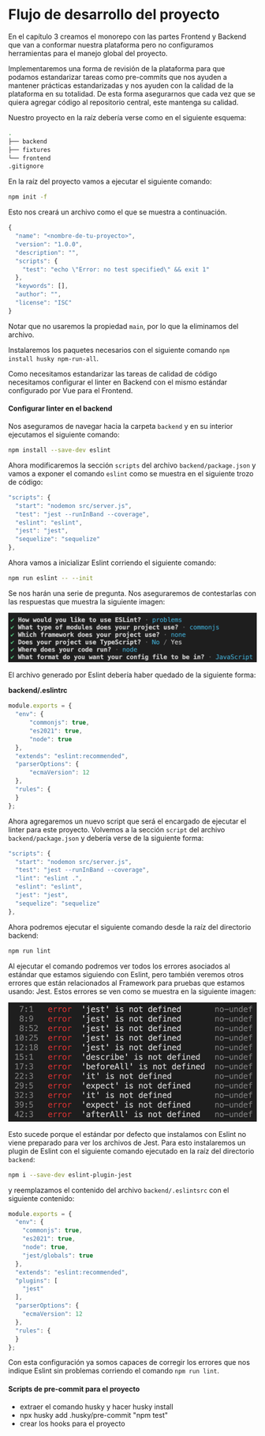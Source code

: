 # Flujo de desarrollo del proyecto

En el capítulo 3 creamos el monorepo con las partes Frontend y Backend que van a conformar nuestra plataforma pero no configuramos herramientas para el manejo global del proyecto.

Implementaremos una forma de revisión de la plataforma para que podamos estandarizar tareas como pre-commits que nos ayuden a mantener prácticas estandarizadas y nos ayuden con la calidad de la plataforma en su totalidad. De esta forma asegurarnos que cada vez que se quiera agregar código al repositorio central, este mantenga su calidad.

Nuestro proyecto en la raíz debería verse como en el siguiente esquema:

```bash
.
├── backend
├── fixtures
└── frontend
.gitignore

```

En la raíz del proyecto vamos a ejecutar el siguiente comando:
```bash
npm init -f
```
Esto nos creará un archivo como el que se muestra a continuación. 

```javascript
{
  "name": "<nombre-de-tu-proyecto>",
  "version": "1.0.0",
  "description": "",
  "scripts": {
    "test": "echo \"Error: no test specified\" && exit 1"
  },
  "keywords": [],
  "author": "",
  "license": "ISC"
}
```
Notar que no usaremos la propiedad `main`, por lo que la eliminamos del archivo.

Instalaremos los paquetes necesarios con el siguiente comando `npm install husky npm-run-all`.

Como necesitamos estandarizar las tareas de calidad de código necesitamos configurar el linter en Backend con el mismo estándar configurado por Vue para el Frontend.

#### Configurar linter en el backend

Nos aseguramos de navegar hacia la carpeta `backend` y en su interior ejecutamos el siguiente comando:

```bash
npm install --save-dev eslint
```
Ahora modificaremos la sección `scripts` del archivo `backend/package.json` y vamos a exponer el comando `eslint` como se muestra en el siguiente trozo de código:

```javascript
"scripts": {
  "start": "nodemon src/server.js",
  "test": "jest --runInBand --coverage",
  "eslint": "eslint",
  "jest": "jest",
  "sequelize": "sequelize"
},
```

Ahora vamos a inicializar Eslint corriendo el siguiente comando:

```bash
npm run eslint -- --init
```

Se nos harán una serie de pregunta. Nos aseguraremos de contestarlas con las respuestas que muestra la siguiente imagen:

![Imagen que muestra respuesta a eslint --init](images/08-dev-workflow-05.png)


El archivo generado por Eslint debería haber quedado de la siguiente forma:

**backend/.eslintrc**

```javascript
module.exports = {
  "env": {
      "commonjs": true,
      "es2021": true,
      "node": true
  },
  "extends": "eslint:recommended",
  "parserOptions": {
      "ecmaVersion": 12
  },
  "rules": {
  }
};

```

Ahora agregaremos un nuevo script que será el encargado de ejecutar el linter para este proyecto. Volvemos a la sección `script` del archivo `backend/package.json` y debería verse de la siguiente forma:

```javascript
"scripts": {
  "start": "nodemon src/server.js",
  "test": "jest --runInBand --coverage",
  "lint": "eslint .",
  "eslint": "eslint",
  "jest": "jest",
  "sequelize": "sequelize"
},
```

Ahora podremos ejecutar el siguiente comando desde la raíz del directorio backend:

```bash
npm run lint
```

Al ejecutar el comando podremos ver todos los errores asociados al estándar que estamos siguiendo con Eslint, pero también veremos otros errores que están relacionados al Framework para pruebas que estamos usando: Jest.
Estos errores se ven como se muestra en la siguiente imagen:

![Imagen que muestra errores de jest en linter](images/08-dev-workflow-06.png)

Esto sucede porque el estándar por defecto que instalamos con Eslint no viene preparado para ver los archivos de Jest. Para esto instalaremos un plugin de Eslint con el siguiente comando ejecutado en la raíz del directorio `backend`:

```bash
npm i --save-dev eslint-plugin-jest
```

y reemplazamos el contenido del archivo `backend/.eslintsrc` con el siguiente contenido:

```javascript
module.exports = {
  "env": {
    "commonjs": true,
    "es2021": true,
    "node": true,
    "jest/globals": true
  },
  "extends": "eslint:recommended",
  "plugins": [
    "jest"
  ],
  "parserOptions": {
    "ecmaVersion": 12
  },
  "rules": {
  }
};

```

Con esta configuración ya somos capaces de corregir los errores que nos indique Eslint sin problemas corriendo el comando `npm run lint`.

#### Scripts de pre-commit para el proyecto


- extraer el comando husky y hacer husky install
- npx husky add .husky/pre-commit "npm test"
- crear los hooks para el proyecto